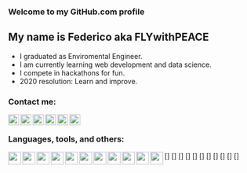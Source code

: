 ### Welcome to my GitHub.com profile

## My name is Federico aka FLYwithPEACE
- I graduated as Enviromental Engineer.
- I am currently learning web development and data science.
- I compete in hackathons for fun.
- 2020 resolution: Learn and improve.

### Contact me:
[<img align='left' width='22px' src='https://cdn.jsdelivr.net/npm/simple-icons@v3/icons/gmail.svg'/>][gmail]
[<img align='left' width='22px' src='https://cdn.jsdelivr.net/npm/simple-icons@v3/icons/linkedin.svg'/>][linkedin]
[<img align='left' width='22px' src='https://cdn.jsdelivr.net/npm/simple-icons@v3/icons/instagram.svg'/>][instagram]
[<img align='left' width='22px' src='https://cdn.jsdelivr.net/npm/simple-icons@v3/icons/reddit.svg'/>][reddit]
[<img align='left' width='22px' src='https://cdn.jsdelivr.net/npm/simple-icons@v3/icons/wechat.svg'/>][wechat]
[<img align='left' width='22px' src='https://cdn.jsdelivr.net/npm/simple-icons@v3/icons/discord.svg'/>][discord]

<br />

### Languages, tools, and others:
[<img align='left' width='26px' src='https://img.icons8.com/dusk/64/000000/anaconda.png'/>]
[<img align='left' width='26px' src='https://img.icons8.com/ios-filled/50/000000/atom-editor.png'/>]
[<img align='left' width='26px' src='https://img.icons8.com/flat_round/64/000000/autodesk-autocad.png'/>]
[<img align='left' width='26px' src='https://img.icons8.com/color/48/000000/css3.png'/>]
[<img align='left' width='26px' src='https://img.icons8.com/color/48/000000/html-5.png'/>]
[<img align='left' width='26px' src='https://img.icons8.com/color/48/000000/javascript.png'/>]
[<img align='left' width='26px' src='https://img.icons8.com/color/48/000000/office-365.png'/>]
[<img align='left' width='26px' src='https://img.icons8.com/color/48/000000/python.png'/>]
[<img align='left' width='26px' src='https://cdn.jsdelivr.net/npm/simple-icons@v3/icons/qgis.svg'/>]
[<img align='left' width='26px' src='https://img.icons8.com/plasticine/100/000000/react.png'/>]
[<img align='left' width='26px' src='https://cdn.jsdelivr.net/npm/simple-icons@v3/icons/vim.svg'/>]

<br />
<br />

[gmail]: mailto:fede.liuyang@gmail.com
[linkedin]: https://www.linkedin.com/in/federico-liu-yang/
[instagram]: https://www.instagram.com/fedeliuyang/
[reddit]: https://www.reddit.com/user/flywithpeace
[wechat]: https://www.reddit.com/user/flywithpeace
[discord]: https://discord.gg/sQE7d95
